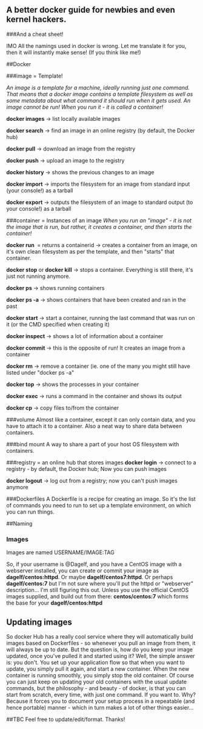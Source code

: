 ## A better docker guide for newbies and even kernel hackers.
###And a cheat sheet!

IMO All the namings used in docker is wrong. Let me translate it for you, then it will instantly make sense! (If you think like me!)

##Docker

###image = Template!

*An image is a template for a machine, ideally running just one command. That means that a docker image contains a template filesystem as well as some metadata about what command it should run when it gets used. An image cannot be run! When you run it - it is called a container!*

 **docker images** -> list locally available images
 
 **docker search** -> find an image in an online registry (by default, the Docker hub)

 **docker pull** -> download an image from the registry

 **docker push** -> upload an image to the registry

 **docker history** -> shows the previous changes to an image

 **docker import** -> imports the filesystem for an image from standard input (your console!) as a tarball

 **docker export** -> outputs the filesystem of an image to standard output (to your console!) as a tarball
 
###container = Instances of an image
 *When you run an "image" - it is not the image that is run, but rather, it creates a container, and then starts the container!*

 **docker run <image>** = returns a containerid -> creates a container from an image, on it's own clean filesystem as per the template, and then "starts" that container. 

 **docker stop** or **docker kill** -> stops a container. Everything is still there, it's just not running anymore. 

 **docker ps** -> shows running containers

 **docker ps -a** -> shows containers that have been created and ran in the past

 **docker start** -> start a container, running the last command that was run on it (or the CMD specified when creating it)

 **docker inspect** -> shows a lot of information about a container

 **docker commit** -> this is the opposite of run! It creates an image from a container

 **docker rm** -> remove a container (ie. one of the many you might still have listed under "docker ps -a"

 **docker top** -> shows the processes in your container

 **docker exec** -> runs a command in the container and shows its output

 **docker cp** -> copy files to/from the container
 
###volume
Almost like a container, except it can only contain data, and you have to attach it to a container. Also a neat way to share data between containers.
  
###bind mount
A way to share a part of your host OS filesystem with containers.

###registry = an online hub that stores images
 **docker login** -> connect to a registry - by default, the Docker hub; Now you can push images

 **docker logout** -> log out from a registry; now you can't push images anymore

###Dockerfiles
A Dockerfile is a recipe for creating an image. So it's the list of commands you need to run to set up a template environment, on which you can run things.

##Naming
### Images
Images are named USERNAME/IMAGE:TAG

So, if your username is @Dagelf, and you have a CentOS image with a webserver installed, you can create or commit your image as **dagelf/centos:httpd**. Or maybe **dagelf/centos7:httpd**. Or perhaps **dagelf/centos:7** but I'm not sure where you'll put the httpd or "webserver" description... I'm still figuring this out. Unless you use the official CentOS images supplied, and build out from there: **centos/centos:7** which forms the base for your **dagelf/centos:httpd**

## Updating images
So docker Hub has a really cool service where they will automatically build images based on Dockerfiles - so whenever you pull an image from them, it will always be up to date. But the question is, how do you keep your image updated, once you've pulled it and started using it? Well, the simple answer is: you don't. You set up your application flow so that when you want to update, you simply pull it again, and start a new container. When the new container is running smoothly, you simply stop the old container. Of course you can just keep on updating your old containers with the usual update commands, but the philosophy - and beauty - of docker, is that you can start from scratch, every time, with just one command. If you want to. Why? Because it forces you to document your setup process in a repeatable (and hence portable) manner - which in turn makes a lot of other things easier...

##TBC
 Feel free to update/edit/format. Thanks!
